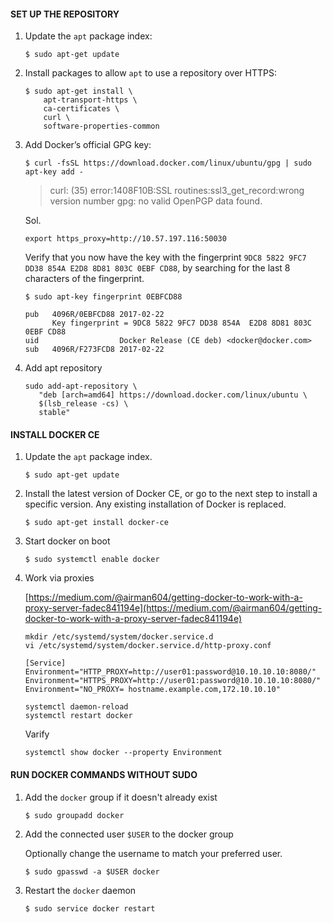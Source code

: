 
#### SET UP THE REPOSITORY

1.  Update the  `apt`  package index:
    
    ```
    $ sudo apt-get update
    ```
    
2.  Install packages to allow  `apt`  to use a repository over HTTPS:
    
    ```
    $ sudo apt-get install \
        apt-transport-https \
        ca-certificates \
        curl \
        software-properties-common
    ```
    
3.  Add Docker’s official GPG key:
    
    ```
    $ curl -fsSL https://download.docker.com/linux/ubuntu/gpg | sudo apt-key add -
    ```

	> curl: (35) error:1408F10B:SSL routines:ssl3_get_record:wrong version number
gpg: no valid OpenPGP data found.

	Sol.
	```
	export https_proxy=http://10.57.197.116:50030
	```
    
    Verify that you now have the key with the fingerprint  `9DC8 5822 9FC7 DD38 854A E2D8 8D81 803C 0EBF CD88`, by searching for the last 8 characters of the fingerprint.
    
    ```
    $ sudo apt-key fingerprint 0EBFCD88
    
    pub   4096R/0EBFCD88 2017-02-22
          Key fingerprint = 9DC8 5822 9FC7 DD38 854A  E2D8 8D81 803C 0EBF CD88
    uid                  Docker Release (CE deb) <docker@docker.com>
    sub   4096R/F273FCD8 2017-02-22
    ```

4. Add apt repository

    ```
    sudo add-apt-repository \
       "deb [arch=amd64] https://download.docker.com/linux/ubuntu \
       $(lsb_release -cs) \
       stable"
    ```

#### INSTALL DOCKER CE

1.  Update the  `apt`  package index.

    ```
    $ sudo apt-get update
    ```
    
2.  Install the latest version of Docker CE, or go to the next step to install a specific version. Any existing installation of Docker is replaced.
    
    ```
    $ sudo apt-get install docker-ce
    ```

3. Start docker on boot

    ```
    $ sudo systemctl enable docker
    ```

4. Work via proxies

	[https://medium.com/@airman604/getting-docker-to-work-with-a-proxy-server-fadec841194e](https://medium.com/@airman604/getting-docker-to-work-with-a-proxy-server-fadec841194e)
		
	```
	mkdir /etc/systemd/system/docker.service.d
	vi /etc/systemd/system/docker.service.d/http-proxy.conf
	```

	```
	[Service]
	Environment="HTTP_PROXY=http://user01:password@10.10.10.10:8080/"
	Environment="HTTPS_PROXY=http://user01:password@10.10.10.10:8080/"
	Environment="NO_PROXY= hostname.example.com,172.10.10.10"
	```

	```
	systemctl daemon-reload
	systemctl restart docker
	```

	Varify
	```
	systemctl show docker --property Environment
	```

#### RUN DOCKER COMMANDS WITHOUT SUDO

1. Add the `docker` group if it doesn't already exist

    ```
    $ sudo groupadd docker
    ```

2. Add the connected user `$USER` to the docker group
    
    Optionally change the username to match your preferred user.

    ```
    $ sudo gpasswd -a $USER docker
    ```

3. Restart the `docker` daemon

    ```
    $ sudo service docker restart
    ```
<!--stackedit_data:
eyJoaXN0b3J5IjpbLTE2NTc0OTUxOTksMTUzNzEyOTQ4LC02Mz
k3NjM4MTksMjA0MjU2MDM5MywtMTk4MTQwMTI5NF19
-->